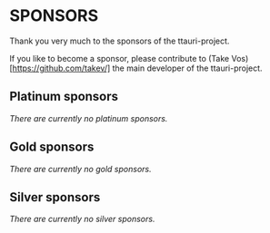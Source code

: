 SPONSORS
========
Thank you very much to the sponsors of the ttauri-project.

If you like to become a sponsor, please contribute to
(Take Vos)[https://github.com/takev/] the main developer of the ttauri-project.

Platinum sponsors
-----------------
_There are currently no platinum sponsors._

Gold sponsors
-------------
_There are currently no gold sponsors._

Silver sponsors
----------------
_There are currently no silver sponsors._


